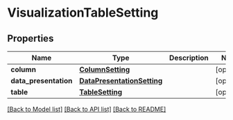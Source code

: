 # VisualizationTableSetting

## Properties
Name | Type | Description | Notes
------------ | ------------- | ------------- | -------------
**column** | [**ColumnSetting**](ColumnSetting.md) |  | [optional] 
**data_presentation** | [**DataPresentationSetting**](DataPresentationSetting.md) |  | [optional] 
**table** | [**TableSetting**](TableSetting.md) |  | [optional] 

[[Back to Model list]](../README.md#documentation-for-models) [[Back to API list]](../README.md#documentation-for-api-endpoints) [[Back to README]](../README.md)


